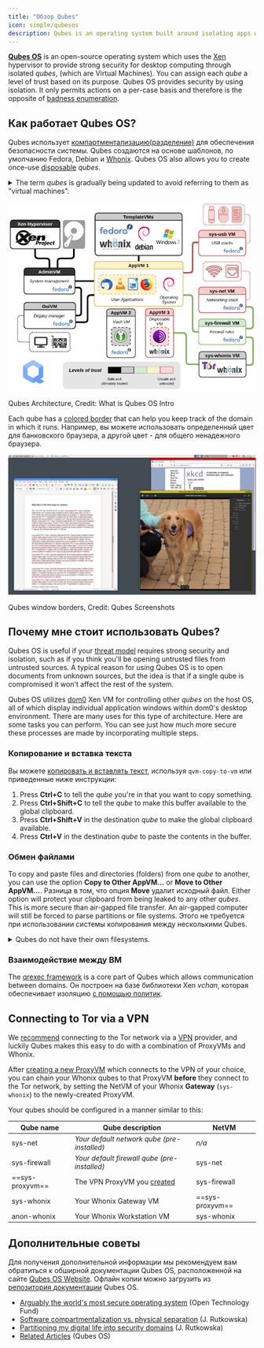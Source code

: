 ```yaml
---
title: "Обзор Qubes"
icon: simple/qubesos
description: Qubes is an operating system built around isolating apps within *qubes* (formerly "VMs") for heightened security.
---
```


[**Qubes OS**](../desktop.md#qubes-os) is an open-source operating system which uses the [Xen](https://en.wikipedia.org/wiki/Xen) hypervisor to provide strong security for desktop computing through isolated *qubes*, (which are Virtual Machines). You can assign each *qube* a level of trust based on its purpose. Qubes OS provides security by using isolation. It only permits actions on a per-case basis and therefore is the opposite of [badness enumeration](https://www.ranum.com/security/computer_security/editorials/dumb/).

## Как работает Qubes OS?

Qubes использует [компартментализацию(разделение)](https://www.qubes-os.org/intro/) для обеспечения безопасности системы. Qubes создаются на основе шаблонов, по умолчанию Fedora, Debian и [Whonix](../desktop.md#whonix). Qubes OS also allows you to create once-use [disposable](https://www.qubes-os.org/doc/how-to-use-disposables/) *qubes*.

<details class="note" markdown>
<summary>The term <em>qubes</em> is gradually being updated to avoid referring to them as "virtual machines".</summary>

Some of the information here and on the Qubes OS documentation may contain conflicting language as the "appVM" term is gradually being changed to "qube". Qubes are not entire virtual machines, but maintain similar functionalities to VMs.

</details>

![Архитектура Qubes](../assets/img/qubes/qubes-trust-level-architecture.png)
<figcaption>Qubes Architecture, Credit: What is Qubes OS Intro</figcaption>

Each qube has a [colored border](https://www.qubes-os.org/screenshots/) that can help you keep track of the domain in which it runs. Например, вы можете использовать определенный цвет для банковского браузера, а другой цвет - для общего ненадежного браузера.

![Цветная рамка](../assets/img/qubes/r4.0-xfce-three-domains-at-work.png)
<figcaption>Qubes window borders, Credit: Qubes Screenshots</figcaption>

## Почему мне стоит использовать Qubes?

Qubes OS is useful if your [threat model](../basics/threat-modeling.md) requires strong security and isolation, such as if you think you'll be opening untrusted files from untrusted sources. A typical reason for using Qubes OS is to open documents from unknown sources, but the idea is that if a single qube is compromised it won't affect the rest of the system.

Qubes OS utilizes [dom0](https://wiki.xenproject.org/wiki/Dom0) Xen VM for controlling other *qubes* on the host OS, all of which display individual application windows within dom0's desktop environment. There are many uses for this type of architecture. Here are some tasks you can perform. You can see just how much more secure these processes are made by incorporating multiple steps.

### Копирование и вставка текста

Вы можете [копировать и вставлять текст](https://www.qubes-os.org/doc/how-to-copy-and-paste-text/), используя `qvm-copy-to-vm` или приведенные ниже инструкции:

1. Press **Ctrl+C** to tell the *qube* you're in that you want to copy something.
2. Press **Ctrl+Shift+C** to tell the *qube* to make this buffer available to the global clipboard.
3. Press **Ctrl+Shift+V** in the destination *qube* to make the global clipboard available.
4. Press **Ctrl+V** in the destination *qube* to paste the contents in the buffer.

### Обмен файлами

To copy and paste files and directories (folders) from one *qube* to another, you can use the option **Copy to Other AppVM...** or **Move to Other AppVM...**. Разница в том, что опция **Move** удалит исходный файл. Either option will protect your clipboard from being leaked to any other *qubes*. This is more secure than air-gapped file transfer. An air-gapped computer will still be forced to parse partitions or file systems. Этого не требуется при использовании системы копирования между несколькими Qubes.

<details class="note" markdown>
<summary>Qubes do not have their own filesystems.</summary>

You can [copy and move files](https://www.qubes-os.org/doc/how-to-copy-and-move-files/) between *qubes*. При этом изменения вносятся не сразу и могут быть легко отменены в случае аварии. When you run a *qube*, it does not have a persistent filesystem. You can create and delete files, but these changes are ephemeral.

</details>

### Взаимодействие между ВМ

The [qrexec framework](https://www.qubes-os.org/doc/qrexec/) is a core part of Qubes which allows communication between domains. Он построен на базе библиотеки Xen *vchan*, которая обеспечивает изоляцию [с помощью политик](https://www.qubes-os.org/news/2020/06/22/new-qrexec-policy-system/).

## Connecting to Tor via a VPN

We [recommend](../advanced/tor-overview.md) connecting to the Tor network via a [VPN](../vpn.md) provider, and luckily Qubes makes this easy to do with a combination of ProxyVMs and Whonix.

After [creating a new ProxyVM](https://github.com/Qubes-Community/Contents/blob/master/docs/configuration/vpn.md) which connects to the VPN of your choice, you can chain your Whonix qubes to that ProxyVM **before** they connect to the Tor network, by setting the NetVM of your Whonix **Gateway** (`sys-whonix`) to the newly-created ProxyVM.

Your qubes should be configured in a manner similar to this:

| Qube name       | Qube description                                                                                                 | NetVM           |
| --------------- | ---------------------------------------------------------------------------------------------------------------- | --------------- |
| sys-net         | *Your default network qube (pre-installed)*                                                                      | *n/a*           |
| sys-firewall    | *Your default firewall qube (pre-installed)*                                                                     | sys-net         |
| ==sys-proxyvm== | The VPN ProxyVM you [created](https://github.com/Qubes-Community/Contents/blob/master/docs/configuration/vpn.md) | sys-firewall    |
| sys-whonix      | Your Whonix Gateway VM                                                                                           | ==sys-proxyvm== |
| anon-whonix     | Your Whonix Workstation VM                                                                                       | sys-whonix      |

## Дополнительные советы

Для получения дополнительной информации мы рекомендуем вам обратиться к обширной документации Qubes OS, расположенной на сайте [Qubes OS Website](https://www.qubes-os.org/doc/). Офлайн копии можно загрузить из [репозитория документации](https://github.com/QubesOS/qubes-doc) Qubes OS.

- [Arguably the world's most secure operating system](https://www.opentech.fund/news/qubes-os-arguably-the-worlds-most-secure-operating-system-motherboard/) (Open Technology Fund)
- [Software compartmentalization vs. physical separation](https://invisiblethingslab.com/resources/2014/Software_compartmentalization_vs_physical_separation.pdf) (J. Rutkowska)
- [Partitioning my digital life into security domains](https://blog.invisiblethings.org/2011/03/13/partitioning-my-digital-life-into.html) (J. Rutkowska)
- [Related Articles](https://www.qubes-os.org/news/categories/#articles) (Qubes OS)
